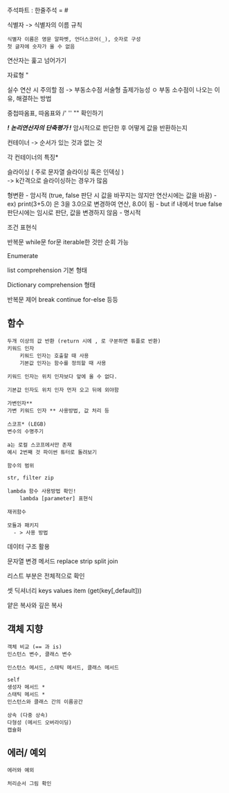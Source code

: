 주석파트 : 한줄주석 = #

식별자 -> 식별자의 이름 규칙

    식별자 이름은 영문 알파벳, 언더스코어(_), 숫자로 구성
    첫 글자에 숫자가 올 수 없음

연산자는 훑고 넘어가기

자료형 "

실수 연산 시 주의할 점 -> 부동소수점
    서술형 출제가능성 ㅇ
    부동 소수점이 나오는 이유, 해결하는 방법

중첩따옴표, 따옴표와 /' '' "" 확인하기

***! 논리연산자의 단축평가 !***
    암시적으로 판단한 후 어떻게 값을 반환하는지

컨테이너 -> 순서가 있는 것과 없는 것

각 컨테이너의 특징*

슬라이싱 ( 주로 문자열 슬라이싱 혹은 인덱싱 )   
    -> k간격으로 슬라이싱하는 경우가 많음

형변환
    - 암시적 (true, false 판단 시 값을 바꾸지는 않지만 연산시에는 값을 바꿈)
    -  ex) print(3+5.0) 은 3을 3.0으로 변경하여 연산, 8.0이 됨
    -  but if 내에서 true false 판단시에는 임시로 판단, 값을 변경하지 않음
    - 명시적

조건 표현식

반복문 
    while문
    for문
        iterable한 것만 순회 가능

Enumerate

list comprehension 기본 형태

Dictionary comprehension 형태

반복문 제어
 break
 continue
 for-else 등등

## 함수

    두개 이상의 값 반환 (return 시에 , 로 구분하면 튜플로 반환)
    키워드 인자
        키워드 인자는 호출할 때 사용
        기본값 인자는 함수를 정의할 때 사용
    
    키워드 인자는 위치 인자보다 앞에 올 수 없다.
    
    기본값 인자도 위치 인자 먼저 오고 뒤에 외야함
    
    가변인자**
    가변 키워드 인자 ** 사용방법, 값 처리 등
    
    스코프* (LEGB)
    변수의 수명주기
    
    a는 로컬 스코프에서만 존재
    예시 2번째 것 파이썬 튜터로 돌려보기
    
    함수의 범위
    
    str, filter zip 
    
    lambda 함수 사용방법 확인!
        lambda [parameter] 표현식
    
    재귀함수
    
    모듈과 패키지
      - > 사용 방법

데이터 구조 활용

문자열 변경 메서드 replace strip split join

리스트 부분은 전체적으로 확인

셋
딕셔너리 keys values item (get(key[,default]))

얕은 복사와 깊은 복사

## 객체 지향

    객체 비교 (== 과 is)
    인스턴스 변수, 클래스 변수 
    
    인스턴스 메서드, 스태틱 메서드, 클래스 메서드
    
    self
    생성자 메서드 *
    스태틱 메서드 *
    인스턴스와 클래스 간의 이름공간
    
    상속 (다중 상속)
    다형성 (메서드 오버라이딩)
    캡슐화  

## 에러/ 예외

    에러와 예외 
    
    처리순서 그림 확인
